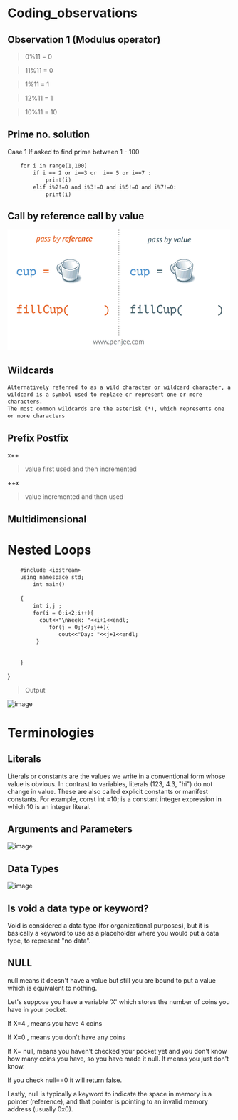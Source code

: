 # Coding_observations

 ## Observation 1 (Modulus operator)
 
 
   > 0%11 = 0
   
   > 11%11 = 0
   
   > 1%11 = 1

   > 12%11 = 1

   > 10%11 = 10

## Prime no. solution 
   Case 1 If asked to find prime between 1 - 100
	
		for i in range(1,100)
			if i == 2 or i==3 or  i== 5 or i==7 : 
				print(i)
 			elif i%2!=0 and i%3!=0 and i%5!=0 and i%7!=0:
 				print(i)
 				

## Call by reference call by value
![image](https://github.com/KalidasVijaybhak/Coding_observations/blob/master/resources/pass-by-reference-vs-pass-by-value-.gif)

## Wildcards

	Alternatively referred to as a wild character or wildcard character, a
	wildcard is a symbol used to replace or represent one or more characters.
	The most common wildcards are the asterisk (*), which represents one or more characters 

## Prefix Postfix
x++
> value first used and then incremented

++x 
> value incremented and then used

## Multidimensional 

# Nested Loops

		#include <iostream>
		using namespace std;
			int main()
	
		{
		    int i,j ;
			for(i = 0;i<2;i++){
			  cout<<"\nWeek: "<<i+1<<endl;
				 for(j = 0;j<7;j++){
					cout<<"Day: "<<j+1<<endl;
			 }


		}
}

> Output

![image](https://user-images.githubusercontent.com/70281178/194557338-c8016a1f-38b5-4af9-9e9a-266455960b68.png)


# Terminologies

## Literals

Literals or constants are the values we write in a conventional form whose value is obvious. In contrast to variables, literals (123, 4.3, "hi") do not change in value. These are also called explicit constants or manifest constants.
For example, const int =10; is a constant integer expression in which 10 is an integer literal.

## Arguments and Parameters

![image](https://user-images.githubusercontent.com/70281178/194724628-58b389bb-9d30-4f5c-bb4e-8259c2b49729.png)

## Data Types

![image](https://user-images.githubusercontent.com/70281178/194724724-a61de399-5c63-4d2e-8861-c6094f04bd4f.png)

## Is void a data type or keyword?

Void is considered a data type (for organizational purposes), but it is basically a keyword to use as a placeholder where you would put a data type, to represent "no data".

## NULL

null means it doesn't have a value but still you are bound to put a value which is equivalent to nothing.

Let's suppose you have a variable ‘X' which stores the number of coins you have in your pocket.

If X=4 , means you have 4 coins

If X=0 , means you don't have any coins

If X= null, means you haven't checked your pocket yet and you don't know how many coins you have, so you have made it null. It means you just don't know.

If you check null==0 it will return false.

Lastly, null is typically a keyword to indicate the space in memory is a pointer (reference), and that pointer is pointing to an invalid memory address (usually 0x0).
